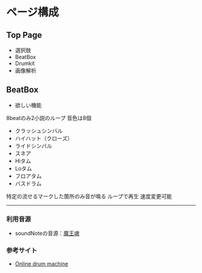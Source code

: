 # ページ構成

## Top Page

* 選択肢
* BeatBox
* Drumkit
* 画像解析

## BeatBox

* 欲しい機能

8beatのみ2小説のループ
音色は8個
+ クラッシュシンバル
+ ハイハット（クローズ）
+ ライドシンバル
+ スネア
+ Hiタム
+ Loタム
+ フロアタム
+ バスドラム
  
特定の流せるマークした箇所のみ音が鳴る
ループで再生
速度変更可能

*****

### 利用音源
* soundNoteの音源：[魔王魂](https://maou.audio/category/se/se-inst/page/4/ "楽器音 _ フリー効果音無料ダウンロード 魔王魂.html")

### 参考サイト
* [Online drum machine](https://www.musicca.com/drum-machine?data=90-n-44-a--5acegikm6em7acdfgjk-5e "Online drum machine | MUSICCA")
